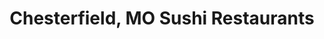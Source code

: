 ---
layout: city
title: Chesterfield, MO Sushi Restaurants
permalink: /missouri/chesterfield/
stateAbbr: MO
stateName: Missouri
cityName: Chesterfield

---